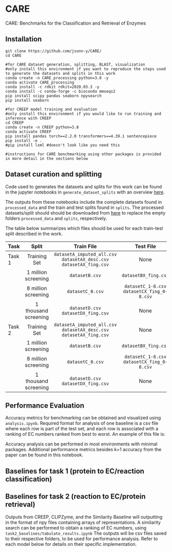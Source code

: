 # CARE
CARE: Benchmarks for the Classification and Retrieval of Enzymes

## Installation

```
git clone https://github.com/jsunn-y/CARE/
cd CARE

#for CARE dataset generation, splitting, BLAST, visualization
#only install this environment if you want to reproduce the steps used to generate the datasets and splits in this work
conda create -n CARE_processing python=3.8 -y
conda activate CARE_processing
conda install -c rdkit rdkit=2020.03.3 -y
conda install -c conda-forge -c bioconda mmseqs2
pip install scipy pandas seaborn npysearch
pip install seaborn

#for CREEP model training and evaluation
#only install this environment if you would like to run training and inference with CREEP
cd CREEP
conda create -n CREEP python=3.8
conda activate CREEP
pip install pandas torch==2.2.0 transformers==4.39.1 sentencepiece
pip install -e .
#pip install lxml #doesn't look like you need this

#instructions for CARE benchmarking using other packages is provided in more detail in the sections below
```
## Dataset curation and splitting
Code used to generates the datasets and splits for this work can be found in the jupyter notebooks in `generate_dataset_splits` with an overview [here](generate_datasets_splits).

The outputs from these notebooks include the complete datasets found in `processed_data` and the train and test splits found in `splits`. The processed datasets/split should should be downloaded from [here](link) to replace the empty folders `processed_data` and `splits`, respectively. 

The table below summarizes which files should be used for each train-test split described in the work.

| Task | Split |Train File | Test File |
|:--------|:-------:|:-------:|:-------:|
| Task 1 | Training Set | `datasetA_imputed_all.csv` `datasetAX_desc.csv` `datasetAX_fing.csv`| None | 
| | 1 million screening | `datasetB.csv` | `datasetBX_fing.csv` |
|  | 8 million screening | `datasetC_0.csv` | `datasetC_1-8.csv` `datasetCX_fing_0-8.csv` |
|  | 1 thousand screening | `datasetD.csv` `datasetDX_fing.csv` | None |
| Task 2 | Training Set | `datasetA_imputed_all.csv` `datasetAX_desc.csv` `datasetAX_fing.csv`| None | 
|  | 1 million screening | `datasetB.csv` | `datasetBX_fing.csv` |
| | 8 million screening | `datasetC_0.csv` | `datasetC_1-8.csv` `datasetCX_fing_0-8.csv` |
|  | 1 thousand screening | `datasetD.csv` `datasetDX_fing.csv` | None |

## Performance Evaluation
Accuracy metrics for benchmarking can be obtained and visualized using `analysis.ipynb`. Required format for analysis of one baseline is a csv file where each row is part of the test set, and each row is associated with a ranking of EC numbers ranked from best to worst. An example of this file is: 

Accuracy analysis can be performed in most environments with minimal packages. Additional performance metrics besides k=1 accuracy from the paper can be found in this notebook. 

## Baselines for task 1 (protein to EC/reaction classification)


## Baselines for task 2 (reaction to EC/protein retrieval)

Outputs from CREEP, CLIPZyme, and the Similarity Baseline will outputting in the format of npy files containing arrays of representations. A similarity search can be performed to obtain a ranking of EC numbers, using `task2_baselines/tabulate_results.ipynb` The outputs will be csv files saved to their respective folders, to be used for performance analysis. Refer to each model below for details on their specific implementation. 
